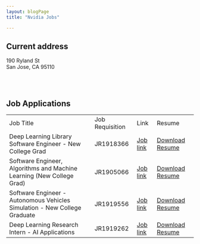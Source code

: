 ```yaml
---
layout: blogPage
title: "Nvidia Jobs"

---
```



## Current address


190 Ryland St <br>
San Jose, CA 95110

<br><br>
## Job Applications

<table class="table table-hover">
	<tr>
		<td> Job Title</td>
		<td> Job Requisition </td>
		<td> Link </td>
		<td> Resume </td>
	</tr>
	<tr>
		<td> Deep Learning Library Software Engineer - New College Grad</td>
		<td> JR1918366 </td>
		<td> <a href="https://nvidia.wd5.myworkdayjobs.com/en-US/UniversityJobs/job/US-CA-Santa-Clara/Deep-Learning-Library-Software-Engineer---New-College-Grad_JR1918366" target="_blank">Job link</a></td>
		<td><a href="data/resumes/nvidia/KumarSiddharthResume-ML.pdf" target="_blank">Download Resume</a></td>
	</tr>
	<tr>
		<td> Software Engineer, Algorithms and Machine Learning (New College Grad)</td>
		<td> JR1905066 </td>
		<td> <a href="https://nvidia.wd5.myworkdayjobs.com/en-US/UniversityJobs/job/US-CA-Santa-Clara/Software-Engineer--Algorithms-and-Machine-Learning--New-College-Grad-_JR1905066-1" target="_blank">Job link</a></td>
		<td><a href="data/resumes/nvidia/KumarSiddharthResume-ML.pdf" target="_blank">Download Resume</a></td>
	</tr>
	<tr>
		<td> Software Engineer - Autonomous Vehicles Simulation - New College Graduate</td>
		<td> JR1919556 </td>
		<td> <a href="https://nvidia.wd5.myworkdayjobs.com/en-US/UniversityJobs/job/US-CA-Santa-Clara/Software-Engineer---Autonomous-Vehicles-Simulation---New-College-Graduate_JR1919556" target="_blank">Job link</a></td>
		<td><a href="data/resumes/nvidia/KumarSiddharthResume-ML.pdf" target="_blank">Download Resume</a></td>
	</tr>
	<tr>
		<td> Deep Learning Research Intern - AI Applications</td>
		<td> JR1919262 </td>
		<td> <a href="https://nvidia.wd5.myworkdayjobs.com/en-US/UniversityJobs/job/US-CA-Santa-Clara/Deep-Learning-Algorithms-Intern_JR1919262" target="_blank">Job link</a></td>
		<td><a href="data/resumes/nvidia/KumarSiddharthResume-ML.pdf" target="_blank">Download Resume</a></td>
	</tr>

</table>
